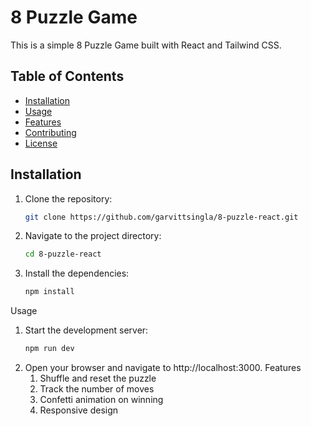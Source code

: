 # 8 Puzzle Game

This is a simple 8 Puzzle Game built with React and Tailwind CSS.

## Table of Contents

- [Installation](#installation)
- [Usage](#usage)
- [Features](#features)
- [Contributing](#contributing)
- [License](#license)

## Installation

1. Clone the repository:

   ```sh
   git clone https://github.com/garvittsingla/8-puzzle-react.git
2. Navigate to the project directory:
   ```sh
   cd 8-puzzle-react
3. Install the dependencies:
   ```sh
   npm install
Usage
1. Start the development server:
   ```sh
   npm run dev
2. Open your browser and navigate to http://localhost:3000.
   Features
      1. Shuffle and reset the puzzle
      2. Track the number of moves
      3. Confetti animation on winning
      4. Responsive design



